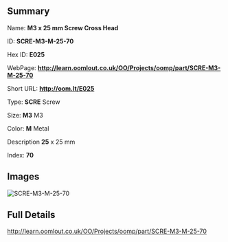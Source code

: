 

## Summary
 
Name: __M3 x 25 mm Screw Cross Head__

ID: __SCRE-M3-M-25-70__

Hex ID: __E025__

WebPage: __http://learn.oomlout.co.uk/OO/Projects/oomp/part/SCRE-M3-M-25-70__

Short URL: __http://oom.lt/E025__


Type: __SCRE__ Screw 

Size: __M3__ M3 

Color: __M__ Metal 

Description __25__ x 25 mm 

Index: __70__


## Images
![SCRE-M3-M-25-70](http://oomlout.com/oomp-gen/parts/SCRE-M3-M-25-70/SCRE-M3-M-25-70_420.jpg)



## Full Details

 http://learn.oomlout.co.uk/OO/Projects/oomp/part/SCRE-M3-M-25-70














